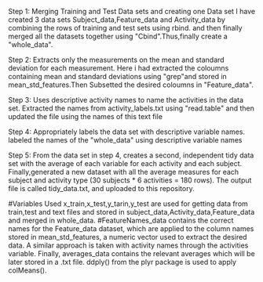Step 1: Merging Training and Test Data sets and creating one Data set I have created 3 data sets Subject_data,Feature_data and Activity_data by combining the rows of training and test sets using rbind. and then finally merged all the datasets together using "Cbind".Thus,finally create a "whole_data".

Step 2: Extracts only the measurements on the mean and standard deviation for each measurement. Here i had extracted the coloumns containing mean and standard deviations using "grep"and stored in mean_std_features.Then Subsetted the desired coloumns in "Feature_data".

Step 3: Uses descriptive activity names to name the activities in the data set. Extracted the names from activity_labels.txt using "read.table" and then updated the file using the names of this text file

Step 4: Appropriately labels the data set with descriptive variable names. labeled the names of the "whole_data" using descriptive variable names

Step 5: From the data set in step 4, creates a second, independent tidy data set with the average of each variable for each activity and each subject. Finally,generated a new dataset with all the average measures for each subject and activity type (30 subjects * 6 activities = 180 rows). The output file is called tidy_data.txt, and uploaded to this repository.

#Variables Used
x_train,x_test,y_tarin,y_test are used for getting data from train,test and text files and stored in subject_data,Activity_data,Feature_data and merged in whole_data.
#FeatureNames_data contains the correct names for the Feature_data dataset, which are applied to the column names stored in mean_std_features, a numeric vector used to extract the desired data.
A similar approach is taken with activity names through the activities variable.
Finally, averages_data contains the relevant averages which will be later stored in a .txt file. ddply() from the plyr package is used to apply colMeans().
